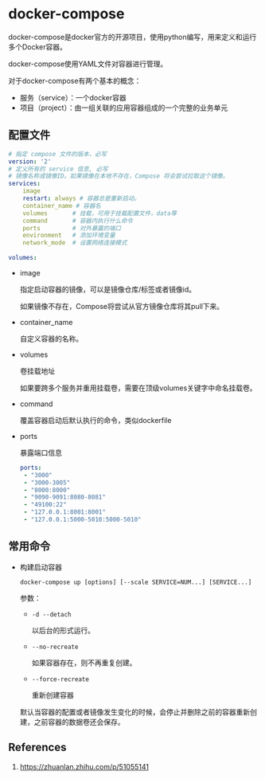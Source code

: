 # docker-compose

docker-compose是docker官方的开源项目，使用python编写，用来定义和运行多个Docker容器。

docker-compose使用YAML文件对容器进行管理。

对于docker-compose有两个基本的概念：

- 服务（service）：一个docker容器
- 项目（project）：由一组关联的应用容器组成的一个完整的业务单元

## 配置文件

```yml
# 指定 compose 文件的版本，必写
version: '2'
# 定义所有的 service 信息, 必写
# 镜像名称或镜像ID。如果镜像在本地不存在，Compose 将会尝试拉取这个镜像。
services:
    image         
    restart: always # 容器总是重新启动。
    container_name # 容器名
    volumes       # 挂载，可用于挂载配置文件，data等
    command       # 容器内执行什么命令
    ports         # 对外暴露的端口
    environment   # 添加环境变量
    network_mode  # 设置网络连接模式
    
volumes:

```

- image

  指定启动容器的镜像，可以是镜像仓库/标签或者镜像id。

  如果镜像不存在，Compose将尝试从官方镜像仓库将其pull下来。

- container_name

  自定义容器的名称。

- volumes

  卷挂载地址

  如果要跨多个服务并重用挂载卷，需要在顶级volumes关键字中命名挂载卷。

- command

  覆盖容器启动后默认执行的命令，类似dockerfile

- ports

  暴露端口信息

  ```yml
  ports:
   - "3000"
   - "3000-3005"
   - "8000:8000"
   - "9090-9091:8080-8081"
   - "49100:22"
   - "127.0.0.1:8001:8001"
   - "127.0.0.1:5000-5010:5000-5010"
  ```

  

## 常用命令

- 构建启动容器

  ```
  docker-compose up [options] [--scale SERVICE=NUM...] [SERVICE...]
  ```

  参数：

  - `-d --detach`

    以后台的形式运行。

  - `--no-recreate`

    如果容器存在，则不再重复创建。

  - `--force-recreate`

    重新创建容器

  默认当容器的配置或者镜像发生变化的时候，会停止并删除之前的容器重新创建，之前容器的数据卷还会保存。



## References

1. https://zhuanlan.zhihu.com/p/51055141